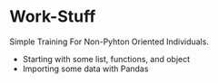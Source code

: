 # Work-Stuff
Simple Training For Non-Pyhton Oriented Individuals.
- Starting with some list, functions, and object
- Importing some data with Pandas


